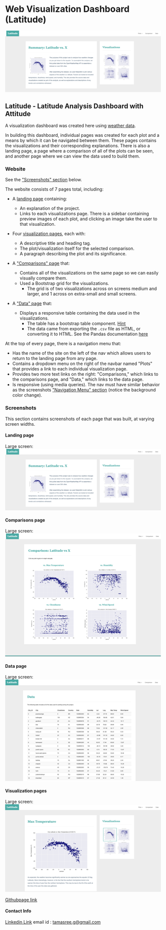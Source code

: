 # Web Visualization Dashboard (Latitude)

![Images/landingResize.png](Images/landingResize.png)

## Latitude - Latitude Analysis Dashboard with Attitude

A visualization dashboard was created here using [weather data](Resources/cities.csv).

In building this dashboard, individual pages was created for each plot and a means by which it can be navigated between them. These pages contains the visualizations and their corresponding explanations. There is also a landing page, a page where a comparison of all of the plots can be seen, and another page where we can view the data used to build them.

### Website 

See the ["Screenshots" section](#screenshots) below.

The website consists of 7 pages total, including:

* A [landing page](#landing-page) containing:
  * An explanation of the project.
  * Links to each visualizations page. There is a sidebar containing preview images of each plot, and clicking an image take the user to that visualization.

* Four [visualization pages](#visualization-pages), each with:
  * A descriptive title and heading tag.
  * The plot/visualization itself for the selected comparison.
  * A paragraph describing the plot and its significance.

* A ["Comparisons" page](#comparisons-page) that:
  * Contains all of the visualizations on the same page so we can easily visually compare them.
  * Used a Bootstrap grid for the visualizations.
    * The grid is of two visualizations across on screens medium and larger, and 1 across on extra-small and small screens.

* A ["Data" page](#data-page) that:
  * Displays a responsive table containing the data used in the visualizations.
    * The table has a bootstrap table component. [Hint](https://getbootstrap.com/docs/4.3/content/tables/#responsive-tables)
    * The data came from exporting the `.csv` file as HTML, or converting it to HTML. See the Pandas documentation [here](https://pandas.pydata.org/pandas-docs/version/0.17.0/generated/pandas.DataFrame.to_html.html)

At the top of every page, there is a navigation menu that:

* Has the name of the site on the left of the nav which allows users to return to the landing page from any page.
* Contains a dropdown menu on the right of the navbar named "Plots" that provides a link to each individual visualization page.
* Provides two more text links on the right: "Comparisons," which links to the comparisons page, and "Data," which links to the data page.
* Is responsive (using media queries). The nav must have similar behavior as the screenshots ["Navigation Menu" section](#navigation-menu) (notice the background color change).

### Screenshots
This section contains screenshots of each page that was built, at varying screen widths. 

#### <a id="landing-page"></a>Landing page
Large screen:
![Landing page large screen](Images/landingResize.png)

#### <a id="comparisons-page"></a>Comparisons page
Large screen:
![comparison page large screen](Images/comparison-lg.png)


#### <a id="data-page"></a>Data page
Large screen:
![data page large screen](Images/data-lg.png)

#### <a id="visualization-pages"></a>Visualization pages
Large screen:
![visualize page large screen](Images/visualize-lg.png)



[Githubpage link](https://tamasree.github.io/web_design_challange/)

#### Contact Info
[Linkedin Link](https://www.linkedin.com/in/tamasree-sinha/)
email id : tamasree.g@gmail.com



